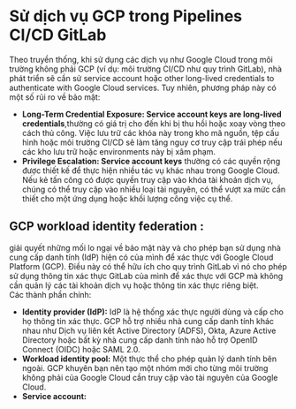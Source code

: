 # Sử dịch vụ GCP trong Pipelines CI/CD GitLab
Theo truyền thống, khi sử dụng các dịch vụ như Google Cloud trong môi trường không phải GCP (ví dụ: môi trường CI/CD như quy trình GitLab), nhà phát triển sẽ cần sử service account hoặc other long-lived credentials to authenticate with Google Cloud services. Tuy nhiên, phương pháp này có một số rủi ro về bảo mật:  
- **Long-Term Credential Exposure: Service account keys are long-lived credentials**,thường có giá trị cho đến khi bị thu hồi hoặc xoay vòng theo cách thủ công. Việc lưu trữ các khóa này trong kho mã nguồn, tệp cấu hình hoặc môi trường CI/CD sẽ làm tăng nguy cơ truy cập trái phép nếu các kho lưu trữ hoặc environments này bị xâm phạm.
- **Privilege Escalation: Service account keys** thường có các quyền rộng được thiết kế để thực hiện nhiều tác vụ khác nhau trong Google Cloud. Nếu kẻ tấn công có được quyền truy cập vào khóa tài khoản dịch vụ, chúng có thể truy cập vào nhiều loại tài nguyên, có thể vượt xa mức cần thiết cho một ứng dụng hoặc khối lượng công việc cụ thể.
## GCP workload identity federation :
giải quyết những mối lo ngại về bảo mật này và cho phép bạn sử dụng nhà cung cấp danh tính (IdP) hiện có của mình để xác thực với Google Cloud Platform (GCP). Điều này có thể hữu ích cho quy trình GitLab vì nó cho phép sử dụng thông tin xác thực GitLab của mình để xác thực với GCP mà không cần quản lý các tài khoản dịch vụ hoặc thông tin xác thực riêng biệt.  
Các thành phần chính:
- **Identity provider (IdP):** IdP là hệ thống xác thực người dùng và cấp cho họ thông tin xác thực. GCP hỗ trợ nhiều nhà cung cấp danh tính khác nhau như Dịch vụ liên kết Active Directory (ADFS), Okta, Azure Active Directory hoặc bất kỳ nhà cung cấp danh tính nào hỗ trợ OpenID Connect (OIDC) hoặc SAML 2.0.
- **Workload identity pool:** Một thực thể cho phép quản lý danh tính bên ngoài. GCP khuyên bạn nên tạo một nhóm mới cho từng môi trường không phải của Google Cloud cần truy cập vào tài nguyên của Google Cloud.
- **Service account:**
